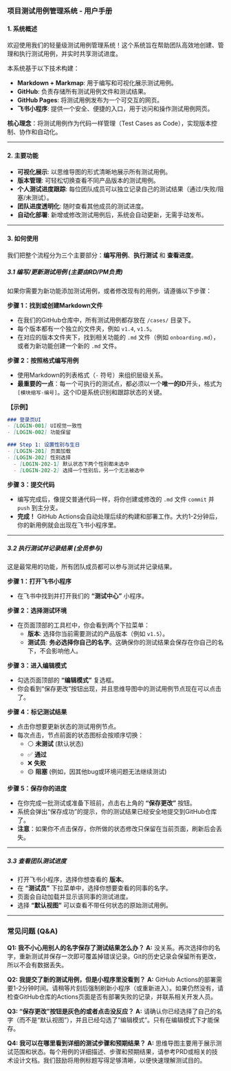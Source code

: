 
### **项目测试用例管理系统 - 用户手册**

#### **1. 系统概述**

欢迎使用我们的轻量级测试用例管理系统！这个系统旨在帮助团队高效地创建、管理和执行测试用例，并实时共享测试进度。

本系统基于以下技术构建：
*   **Markdown + Markmap**: 用于编写和可视化展示测试用例。
*   **GitHub**: 负责存储所有测试用例文件和测试结果。
*   **GitHub Pages**: 将测试用例发布为一个可交互的网页。
*   **飞书小程序**: 提供一个安全、便捷的入口，用于访问和操作测试用例网页。

**核心理念**：将测试用例作为代码一样管理（Test Cases as Code），实现版本控制、协作和自动化。

---

#### **2. 主要功能**

*   **可视化展示**: 以思维导图的形式清晰地展示所有测试用例。
*   **版本管理**: 可轻松切换查看不同产品版本的测试用例。
*   **个人测试进度跟踪**: 每位团队成员可以独立记录自己的测试结果（通过/失败/阻塞/未测试）。
*   **团队进度透明化**: 随时查看其他成员的测试进度。
*   **自动化部署**: 新增或修改测试用例后，系统会自动更新，无需手动发布。

---

#### **3. 如何使用**

我们把整个流程分为三个主要部分：**编写用例**、**执行测试** 和 **查看进度**。

##### **3.1 编写/更新测试用例 (主要由RD/PM负责)**

如果你需要为新功能添加测试用例，或者修改现有的用例，请遵循以下步骤：

**步骤 1：找到或创建Markdown文件**
*   在我们的GitHub仓库中，所有测试用例都存放在 `/cases/` 目录下。
*   每个版本都有一个独立的文件夹，例如 `v1.4`, `v1.5`。
*   在对应的版本文件夹下，找到相关功能的 `.md` 文件（例如 `onboarding.md`），或者为新功能创建一个新的 `.md` 文件。

**步骤 2：按照格式编写用例**
*   使用Markdown的列表格式（`-` 符号）来组织层级关系。
*   **最重要的一点**：每一个可执行的测试点，都必须以一个**唯一的ID**开头，格式为 `[模块缩写-编号]`。这个ID是系统识别和跟踪状态的关键。

**【示例】**
```markdown
### 登录页UI
- [LOGIN-001] UI视觉一致性
- [LOGIN-002] 功能保留

### Step 1: 设置性别与生日
- [LOGIN-201] 页面加载
- [LOGIN-202] 性别选择
  - [LOGIN-202-1] 默认状态下两个性别都未选中
  - [LOGIN-202-2] 选择一个性别后，另一个无法被选中
```

**步骤 3：提交代码**
*   编写完成后，像提交普通代码一样，将你创建或修改的 `.md` 文件 `commit` 并 `push` 到主分支。
*   **完成！** GitHub Actions会自动处理后续的构建和部署工作。大约1-2分钟后，你的新用例就会出现在飞书小程序里。

---

##### **3.2 执行测试并记录结果 (全员参与)**

这是最常用的功能，所有团队成员都可以参与测试并记录结果。

**步骤 1：打开飞书小程序**
*   在飞书中找到并打开我们的 **“测试中心”** 小程序。

**步骤 2：选择测试环境**
*   在页面顶部的工具栏中，你会看到两个下拉菜单：
    *   **版本**: 选择你当前需要测试的产品版本（例如 `v1.5`）。
    *   **测试员**: **务必选择你自己的名字**。这确保你的测试结果会保存在你自己的名下，不会影响他人。

**步骤 3：进入编辑模式**
*   勾选页面顶部的 **“编辑模式”** 复选框。
*   你会看到“保存更改”按钮出现，并且思维导图中的测试用例节点现在可以点击了。

**步骤 4：标记测试结果**
*   点击你想要更新状态的测试用例节点。
*   每次点击，节点前面的状态图标会按顺序切换：
    *   ⚪️ **未测试** (默认状态)
    *   ✅ **通过**
    *   ❌ **失败**
    *   🟡 **阻塞** (例如，因其他bug或环境问题无法继续测试)

**步骤 5：保存你的进度**
*   在你完成一批测试或准备下班前，点击右上角的 **“保存更改”** 按钮。
*   系统会弹出“保存成功”的提示，你的测试结果已经安全地提交到GitHub仓库了。
*   **注意**：如果你不点击保存，你所做的状态修改只保留在当前页面，刷新后会丢失。

---

##### **3.3 查看团队测试进度**

*   打开飞书小程序，选择你想查看的 **版本**。
*   在 **“测试员”** 下拉菜单中，选择你想要查看的同事的名字。
*   页面会自动加载并显示该同事的测试进度。
*   选择 **“默认视图”** 可以查看不带任何状态的原始测试用例。

---

### **常见问题 (Q&A)**

**Q1: 我不小心用别人的名字保存了测试结果怎么办？**
**A:** 没关系。再次选择你的名字，重新测试并保存一次即可覆盖掉错误记录。Git的历史记录会保留所有更改，所以不会有数据丢失。

**Q2: 我提交了新的测试用例，但是小程序里没看到？**
**A:** GitHub Actions的部署需要1-2分钟时间。请稍等片刻后强制刷新小程序（或重新进入）。如果仍然没有，请检查GitHub仓库的Actions页面是否有部署失败的记录，并联系相关开发人员。

**Q3: “保存更改”按钮是灰色的或者点击没反应？**
**A:** 请确认你已经选择了自己的名字（而不是“默认视图”），并且已经勾选了“编辑模式”。只有在编辑模式下才能保存。

**Q4: 我可以在哪里看到详细的测试步骤和预期结果？**
**A:** 思维导图主要用于展示测试范围和状态。每个用例的详细描述、步骤和预期结果，请参考PRD或相关的技术设计文档。我们鼓励将用例标题写得足够清晰，以便快速理解测试目的。
